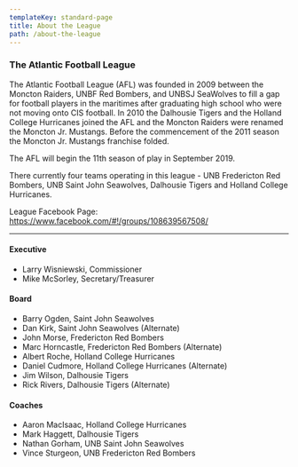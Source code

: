 ```yaml
---
templateKey: standard-page
title: About the League
path: /about-the-league
---
```

### The Atlantic Football League

The Atlantic Football League (AFL) was founded in 2009 between the Moncton Raiders, UNBF Red Bombers, and UNBSJ SeaWolves to fill a gap for football players in the maritimes after graduating high school who were not moving onto CIS football. In 2010 the Dalhousie Tigers and the Holland College Hurricanes joined the AFL and the Moncton Raiders were renamed the Moncton Jr. Mustangs.  Before the commencement of the 2011 season the Moncton Jr. Mustangs franchise folded.

The AFL will begin the 11th season of play in September 2019.

There currently four teams operating in this league - UNB Fredericton Red Bombers, UNB Saint John Seawolves, Dalhousie Tigers and Holland College Hurricanes.

League Facebook Page: <https://www.facebook.com/#!/groups/108639567508/>

- - -

#### Executive

* Larry Wisniewski, Commissioner
* Mike McSorley, Secretary/Treasurer

#### Board

* Barry Ogden, Saint John Seawolves
* Dan Kirk, Saint John Seawolves (Alternate)
* John Morse, Fredericton Red Bombers
* Marc Horncastle, Fredericton Red Bombers (Alternate)
* Albert Roche, Holland College Hurricanes
* Daniel Cudmore, Holland College Hurricanes (Alternate)
* Jim Wilson, Dalhousie Tigers
* Rick Rivers, Dalhousie Tigers (Alternate)

#### Coaches

* Aaron MacIsaac,  Holland College Hurricanes
* Mark Haggett, Dalhousie Tigers
* Nathan Gorham, UNB Saint John Seawolves
* Vince Sturgeon, UNB Fredericton Red Bombers